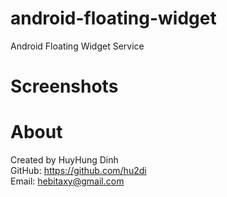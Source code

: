# android-floating-widget
Android Floating Widget Service

# Screenshots
[](https://github.com/hu2di/android-floating-widget/blob/master/Screenshots/Screenshot_20170328-175503.png)
[](https://github.com/hu2di/android-floating-widget/blob/master/Screenshots/Screenshot_20170328-175508.png)

# About
Created by HuyHung Dinh<br>
GitHub: https://github.com/hu2di<br>
Email: hebitaxy@gmail.com
